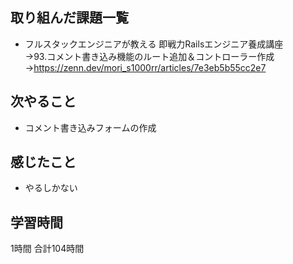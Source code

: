 ## 取り組んだ課題一覧
- フルスタックエンジニアが教える 即戦力Railsエンジニア養成講座<br>
  →93.コメント書き込み機能のルート追加＆コントローラー作成<br>
   →https://zenn.dev/mori_s1000rr/articles/7e3eb5b55cc2e7

## 次やること 
- コメント書き込みフォームの作成
## 感じたこと
- やるしかない


## 学習時間
1時間
合計104時間
